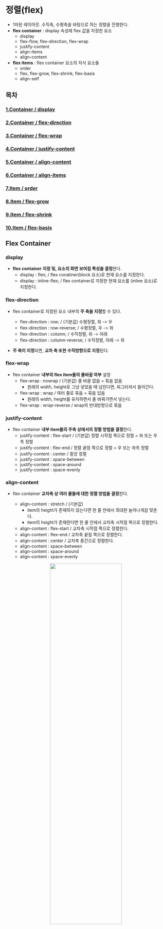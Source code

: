 # 정렬(flex)

- 1차원 레이아웃. 수직축, 수평축을 바탕으로 하는 정렬을 진행한다.
- **flex container** : display 속성에 flex 값을 지정한 요소
  - display
  - flex-flow, flex-direction, flex-wrap
  - justify-content
  - align-items
  - align-content
- **flex items** : flex container 요소의 자식 요소들
  - order
  - flex, flex-grow, flex-shrink, flex-basis
  - align-self

## 목차

### [1.Container / display](#display)

### [2.Container / flex-direction](#flex-direction)

### [3.Container / flex-wrap](#flex-wrap)

### [4.Container / justify-content](#justify-content)

### [5.Container / align-content](#align-content)

### [6.Container / align-items](#align-items)

### [7.Item / order](#order)

### [8.Item / flex-grow](#flex-grow)

### [9.Item / flex-shrink](#flex-shrink)

### [10.Item / flex-basis](#flex-basis)


## Flex Container

### display

- **flex container 지정 및, 요소의 화면 보여짐 특성을 결정**한다.
  - display : flex; / flex conatiner(block 요소)로 현재 요소를 지정한다.
  - display : inline-flex; / flex container로 지정한 현재 요소를 (inline 요소)로 지정한다.

### flex-direction

- flex container로 지정된 요소 내부의 **주 축을 지정**할 수 있다.
  - flex-direction : row; / (기본값) 수평정렬, 좌 -> 우
  - flex-direction : row-reverse; / 수평정렬, 우 -> 좌
  - flex-direction : column; / 수직정렬, 위 -> 아래
  - flex-direction : column-reverse; / 수직정렬, 아래 -> 위

- **주 축이 지정**되면, **교차 축 또한 수직방향으로 지정**된다.

### flex-wrap

- flex container **내부의 flex item들의 줄바꿈 여부** 설정
  - flex-wrap : nowrap / (기본값) 줄 바꿈 없음 = 묶음 없음
    - 원래의 width, height로 그냥 넣었을 때 넘친다면, 찌그러져서 들어간다.
  - flex-wrap : wrap / 여러 줄로 묶음 = 묶음 있음
    - 원래의 width, height를 유지하면서 줄 바꿔가면서 넣는다.
  - flex-wrap : wrap-reverse / wrap의 반대방향으로 묶음

### justify-content

- flex container **내부 item들의 주축 상에서의 정렬 방법을 결정**한다.
  - justify-content : flex-start / (기본값) 정렬 시작점 쪽으로 정렬 = 좌 또는 우측 정렬
  - justify-content : flex-end / 정렬 끝점 쪽으로 정렬 = 우 또는 좌측 정렬
  - justify-content : center / 중앙 정렬
  - justify-content : space-between
  - justify-content : space-around
  - justify-content : space-evenly

### align-content

- flex container **교차축 상 여러 줄들에 대한 정렬 방법을 결정**한다.
  - align-content : stretch / (기본값)
    - item의 height가 존재하지 않는다면 한 줄 안에서 최대한 늘어나게끔 맞춘다.
    - item의 height가 존재한다면 한 줄 안에서 교차축 시작점 쪽으로 정렬한다.
  - align-content : flex-start / 교차축 시작점 쪽으로 정렬한다.
  - align-content : flex-end / 교차축 끝점 쪽으로 정렬한다.
  - align-content : center / 교차축 중간으로 정렬한다.
  - align-content : space-between
  - align-content : space-around
  - align-content : space-evenly

  <p align="center"><img src= "https://user-images.githubusercontent.com/59442344/148339054-ae0f9bca-9e29-4639-b3e0-50bbcf86b8e6.png" width = 70% height=55%></p>

  - flex-wrap : wrap 으로 아이템이 두줄 이상일 때 적용된다.
  - 정렬 가능한 여백이 있을 때에만 정상적으로 작동한다.

### align-items

- flex-container **교차축 상 한 줄에 대한 정렬 방법을 결정**한다.
  - align-items : stretch / (기본값) 한줄짜리 flex item을 교차축 기준으로 늘린다.
  - align-items : flex-start / 한줄짜리 flex item을 교차축 시작점 쪽으로 정렬
  - align-items : flex-end / 한줄짜리 flex item을 교차축 끝점으로 정렬
  - align-items : center / 한줄짜리 flex-item을 교차축 가운데로 정렬

## Flex Item

### order

- **정렬 순서를 결정**한다. 숫자가 작을 수록 앞쪽에 정렬된다.
- html 구조를 바꾸지 않더라도, 화면에 출력되는 순서를 바꿀 수 있다는 장점이 있다.
  - order : 0 / (기본값) 순서 없음
  - order : n(수) / 수를 부여하는데, 작을 수록 먼저 배치된다.

### flex-grow

- **flex item의 증가 너비 비율**을 결정한다.
  - flex-grow : 0 / (기본값) 증가비율 없다. 즉, 원래 width, height 사이즈 그대로 가져간다.
  - flex-grow : n(수) / n만큼의 증가비율을 가져간다. 증가비율이 없는 아이템을 제외한 나머지 공간에서 n 비율만큼 가져간다.

  <p align="center"><img src= "https://user-images.githubusercontent.com/59442344/148342455-46201400-6201-4433-9539-1278cc4feb29.png" width = 70% height=55%></p>

### flex-shrink

- **flex item의 감소 너비 비율**을 결정한다.
  - flex-shrink : 1 / (기본값) flex-container 너비에 따라서 감소 비율을 적용한다.
  - flex-shirnk : 0 / shrink를 사용하지 않는다.
  - flex-shrink : n(수) / n만큼의 감소비율을 가져간다.

- 공간이 모자르는 경우 flex-shrink 설정 통해서 item들 너비가 줄어드는 것이다.

### flex-basis

- flex item의 **공간 배분 전 기본 너비**
  - flex-basis : auto / (기본값) 요소가 갖고있는 내용의 너비
  - flex-basis : n px,em,rem / px, em, rem 을 통해서 기본 너비를 지정할 수 있다.

- **기본 너비**라는 것은, flex-grow, flex-shrink를 사용하여 공간 배분 이전에 content가 들어가는 공간을 말함 

- **(예1)**

  <p align="center"><img src= "https://user-images.githubusercontent.com/59442344/148354221-9f13a376-5974-42e4-afdf-5d2c39e45021.png" width = 70% height=55%></p>

- **(예2) 요소 전체 너비 1:1:2로 맞추기**

  <p align="center"><img src= "https://user-images.githubusercontent.com/59442344/148354489-b7fc68e4-468c-4c54-8782-350111263668.png" width = 70% height=55%></p>

- **(예3) flex-basis 존재 + 1:1:2 비율 맞추기**

  <p align="center"><img src= "https://user-images.githubusercontent.com/59442344/148354719-9b93a0e3-4449-4361-8d62-6110f30ebb2c.png" width = 70% height=55%></p>